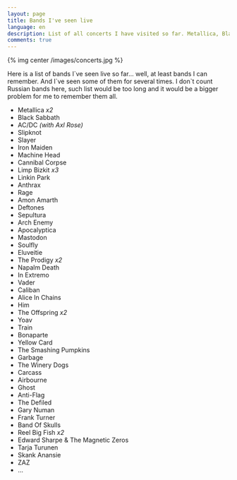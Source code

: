 ```yaml
---
layout: page
title: Bands I've seen live
language: en
description: List of all concerts I have visited so far. Metallica, Black Sabbath, Slipknot and more.
comments: true
---
```


{% img center /images/concerts.jpg %}

Here is a list of bands I\`ve seen live so far... well, at least bands I can remember. And I\`ve seen some of them for several times. I don\`t count Russian bands here, such list would be too long and it would be a bigger problem for me to remember them all.

* Metallica _x2_
* Black Sabbath
* AC/DC _(with Axl Rose)_
* Slipknot
* Slayer
* Iron Maiden
* Machine Head
* Cannibal Corpse
* Limp Bizkit _x3_
* Linkin Park
* Anthrax
* Rage
* Amon Amarth
* Deftones
* Sepultura
* Arch Enemy
* Apocalyptica
* Mastodon
* Soulfly
* Eluveitie
* The Prodigy _x2_
* Napalm Death
* In Extremo
* Vader
* Caliban
* Alice In Chains
* Him
* The Offspring _x2_
* Yoav
* Train
* Bonaparte
* Yellow Card
* The Smashing Pumpkins
* Garbage
* The Winery Dogs
* Carcass
* Airbourne
* Ghost
* Anti-Flag
* The Defiled
* Gary Numan
* Frank Turner
* Band Of Skulls
* Reel Big Fish _x2_
* Edward Sharpe & The Magnetic Zeros
* Tarja Turunen
* Skank Anansie
* ZAZ
* ...